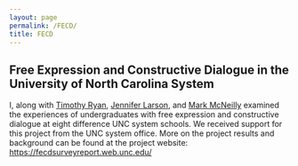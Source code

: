 ```yaml
---
layout: page
permalink: /FECD/
title: FECD
---
```

## Free Expression and Constructive Dialogue in the University of North Carolina System

I, along with  [Timothy Ryan](https://timryan.web.unc.edu/), [Jennifer Larson](https://englishcomplit.unc.edu/faculty-directory/jennifer-larson/), and [Mark McNeilly](https://www.kenan-flagler.unc.edu/faculty/directory/mark-mcneilly/) examined the experiences of undergraduates with free expression and constructive dialogue at eight difference UNC system schools. We received support for this project from the UNC system office. More on the project results and background can be found at the project website: https://fecdsurveyreport.web.unc.edu/
